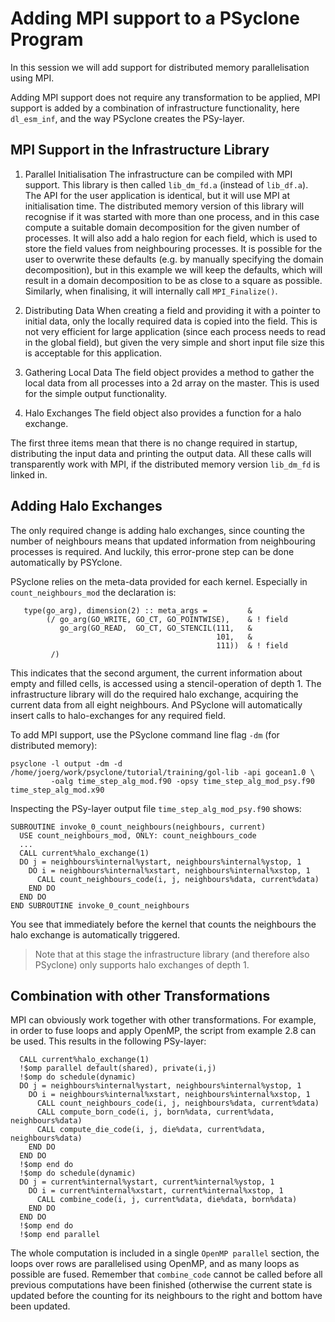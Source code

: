 # Adding MPI support to a PSyclone Program

In this session we will add support for distributed memory
parallelisation using MPI.

Adding MPI support does not require any transformation to be applied,
MPI support is added by a combination of infrastructure functionality, here
`dl_esm_inf`, and the way PSyclone creates the PSy-layer.

## MPI Support in the Infrastructure Library
1. Parallel Initialisation
The infrastructure can be compiled with MPI support. This library
is then called `lib_dm_fd.a` (instead of `lib_df.a`). The API
for the user application is identical, but it will use MPI at
initialisation time. The distributed memory version of this library
will recognise if it was started with more than one process,
and in this case compute a suitable domain decomposition for the
given number of processes. It will also add a halo region for each
field, which is used to store the field values from neighbouring
processes. It is possible for the user to overwrite these defaults
(e.g. by manually specifying the domain decomposition), but in this
example we will keep the defaults, which will result in a domain
decomposition to be as close to a square as possible.
Similarly, when finalising, it will internally call `MPI_Finalize()`.

2. Distributing Data
When creating a field and providing it with a pointer to initial
data, only the locally required data is copied into the field.
This is not very efficient for large application (since each
process needs to read in the global field), but given the very
simple and short input file size this is acceptable for this application.

3. Gathering Local Data
The field object provides a method to gather the local data from
all processes into a 2d array on the master. This is used for
the simple output functionality.

4. Halo Exchanges
The field object also provides a function for a halo exchange.


The first three items mean that there is no change required in
startup, distributing the input data and printing the output data.
All these calls will transparently work with MPI, if the distributed
memory version `lib_dm_fd` is linked in.

## Adding Halo Exchanges
The only required change is adding halo exchanges, since counting
the number of neighbours means that updated information from neighbouring
processes is required. And luckily, this error-prone step can be
done automatically by PSYclone.

PSyclone relies on the meta-data provided for each kernel. Especially
in `count_neighbours_mod` the declaration is:

       type(go_arg), dimension(2) :: meta_args =         &
            (/ go_arg(GO_WRITE, GO_CT, GO_POINTWISE),    & ! field
               go_arg(GO_READ,  GO_CT, GO_STENCIL(111,   &
                                                  101,   &
                                                  111))  & ! field
             /)

This indicates that the second argument, the current information
about empty and filled cells, is accessed using a stencil-operation
of depth 1. The infrastructure library will do the required halo
exchange, acquiring the current data from all eight neighbours.
And PSyclone will automatically insert calls to halo-exchanges
for any required field.

To add MPI support, use the PSyclone command line flag `-dm` (for
distributed memory):

    psyclone -l output -dm -d /home/joerg/work/psyclone/tutorial/training/gol-lib -api gocean1.0 \
             -oalg time_step_alg_mod.f90 -opsy time_step_alg_mod_psy.f90 time_step_alg_mod.x90


Inspecting the PSy-layer output file `time_step_alg_mod_psy.f90` shows:

    SUBROUTINE invoke_0_count_neighbours(neighbours, current)
      USE count_neighbours_mod, ONLY: count_neighbours_code
      ...
      CALL current%halo_exchange(1)
      DO j = neighbours%internal%ystart, neighbours%internal%ystop, 1
        DO i = neighbours%internal%xstart, neighbours%internal%xstop, 1
          CALL count_neighbours_code(i, j, neighbours%data, current%data)
        END DO
      END DO
    END SUBROUTINE invoke_0_count_neighbours

You see that immediately before the kernel that counts the neighbours
the halo exchange is automatically triggered.

> Note that at this stage the infrastructure library (and therefore also
> PSyclone) only supports halo exchanges of depth 1.

## Combination with other Transformations
MPI can obviously work together with other transformations. For example,
in order to fuse loops and apply OpenMP, the script from example 2.8
can be used. This results in the following PSy-layer:

      CALL current%halo_exchange(1)
      !$omp parallel default(shared), private(i,j)
      !$omp do schedule(dynamic)
      DO j = neighbours%internal%ystart, neighbours%internal%ystop, 1
        DO i = neighbours%internal%xstart, neighbours%internal%xstop, 1
          CALL count_neighbours_code(i, j, neighbours%data, current%data)
          CALL compute_born_code(i, j, born%data, current%data, neighbours%data)
          CALL compute_die_code(i, j, die%data, current%data, neighbours%data)
        END DO
      END DO
      !$omp end do
      !$omp do schedule(dynamic)
      DO j = current%internal%ystart, current%internal%ystop, 1
        DO i = current%internal%xstart, current%internal%xstop, 1
          CALL combine_code(i, j, current%data, die%data, born%data)
        END DO
      END DO
      !$omp end do
      !$omp end parallel

The whole computation is included in a single `OpenMP parallel` section, the loops
over rows are parallelised using OpenMP, and as many loops as possible are fused.
Remember that `combine_code` cannot be called before all previous computations
have been finished (otherwise the current state is updated before the counting
for its neighbours to the right and bottom have been updated.
